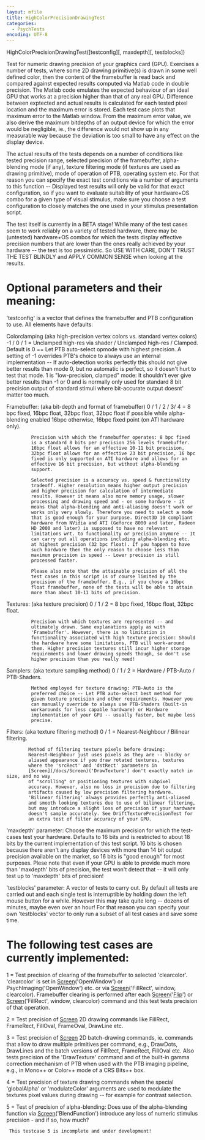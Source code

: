 ```yaml
---
layout: mfile
title: HighColorPrecisionDrawingTest
categories:
  - PsychTests
encoding: UTF-8
---
```


HighColorPrecisionDrawingTest([testconfig][, maxdepth][, testblocks])

Test for numeric drawing precision of your graphics card (GPU). Exercises
a number of tests, where some 2D drawing primitive(s) is drawn in some
well defined color, then the content of the framebuffer is read back and
compared against expected results computed via Matlab code in double
precision. The Matlab code emulates the expected behaviour of an ideal
GPU that works at a precision higher than that of any real GPU.
Difference between exptected and actual results is calculated for each
tested pixel location and the maximum error is stored. Each test case
plots that maximum error to the Matlab window. From the maximum error
value, we also derive the maximum bitdepths of an output device for which
the error would be negligible, ie., the difference would not show up in
any measurable way because the deviation is too small to have any effect
on the display device.

The actual results of the tests depends on a number of conditions like
tested precision range, selected precision of the framebuffer,
alpha-blending mode (if any), texture filtering mode (if textures are
used as drawing primitive), mode of operation of PTB, operating system
etc. For that reason you can specify the exact test conditions via a
number of arguments to this function -- Displayed test results will only
be valid for that exact configuration, so if you want to evaluate
suitability of your hardware+OS combo for a given type of visual
stimulus, make sure you choose a test configuration to closely matches
the one used in your stimulus presentation script.

The test itself is currently in a BETA stage! While many of the test
cases seem to work reliably on a variety of tested hardware, there may be
(untested) hardware+OS combos for which the tests display effective
precision numbers that are lower than the ones really achieved by your
hardware -- the test is too pessimistic. So USE WITH CARE, DON'T TRUST
THE TEST BLINDLY and APPLY COMMON SENSE when looking at the results.

# Optional parameters and their meaning:

'testconfig' is a vector that defines the framebuffer and PTB
configuration to use. All elements have defaults:

Colorclamping (aka high-precision vertex colors vs. standard vertex colors)
-1 / 0 / 1 = Unclamped high-res via shader / Unclamped high-res / Clamped.
             Default is 0 == Let PTB auto-select opmode with highest
             precision. A setting of -1 overrides PTB's choice to always
             use an internal implementation -- If auto-detection works
             perfectly this should not give better results than mode 0,
             but no automatic is perfect, so it doesn't hurt to test that
             mode. 1 is "low-precision, clamped" mode: It shouldn't ever
             give better results than -1 or 0 and is normally only used
             for standard 8 bit precision output of standard stimuli
             where bit-accurate output doesnt' matter too much.

Framebuffer: (aka bit-depth and format of framebuffer)
0 / 1 / 2 / 3/ 4 = 8 bpc fixed, 16bpc float, 32bpc float, 32bpc float
             if possible while alpha-blending enabled 16bpc otherwise,
             16bpc fixed point (on ATI hardware only).

             Precision with which the framebuffer operates: 8 bpc fixed
             is a standard 8 bits per precision 256 levels framebuffer.
             16bpc float allows for an effective 10-11 bit precision,
             32bpc float allows for an effective 23 bit precision, 16 bpc
             fixed is only supported on ATI hardware and allows for an
             effective 16 bit precision, but without alpha-blending
             support.

             Selected precision is a accuracy vs. speed & functionality
             tradeoff. Higher resolution means higher output precision
             and higher precision for calculation of intermediate
             results. However it means also more memory usage, slower
             processing and drawing speed and - on some hardware - it
             means that alpha-blending and anti-aliasing doesn't work or
             works only very slowly. Therefore you need to select a mode
             that is good enough for your purpose. Direct3D 10 compliant
             hardware from NVidia and ATI (Geforce 8000 and later, Radeon
             HD 2000 and later) is supposed to have no relevant
             limitations wrt. to functionality or precision anymore -- It
             can carry out all operations including alpha-blending etc.
             at highest precision (32 bpc float). If you happen to have
             such hardware then the only reason to choose less than
             maximum precision is speed -- Lower precision is still
             processed faster.

             Please also note that the attainable precision of all the
             test cases in this script is of course limited by the
             precision of the framebuffer. E.g., if you chose a 16bpc
             float framebuffer, none of the tests will be able to attain
             more than about 10-11 bits of precision.


Textures: (aka texture precision)
0 / 1 / 2 = 8 bpc fixed, 16bpc float, 32bpc float.

             Precision with which textures are represented -- and
             ultimately drawn. Same explanations apply as with
             'Framebuffer'. However, there is no limitation in
             functionality associated with high texture precision: Should
             the hardware have some limitations, PTB will work-around
             them. Higher precision textures still incur higher storage
             requirements and lower drawing speeds though, so don't use
             higher precision than you really need!

Samplers: (aka texture sampling method)
0 / 1 / 2 = Hardware / PTB-Auto / PTB-Shaders.

             Method employed for texture drawing: PTB-Auto is the
             preferred choice -- Let PTB auto-select best method for
             given texture precision and other requirements. However you
             can manually override to always use PTB-Shaders (built-in
             workarounds for less capable hardware) or Hardware
             implementation of your GPU -- usually faster, but maybe less
             precise.

Filters: (aka texture filtering method)
0 / 1     = Nearest-Neighbour / Bilinear filtering.

            Method of filtering texture pixels before drawing:
            Nearest-Neighbour just uses pixels as they are -- blocky or
            aliased appearance if you draw rotated textures, textures
            where the 'srcRect' and 'dstRect' parameters in
            [Screen](/docs/Screen)('DrawTexture') don't exactly match in size, and no way
            of "scrolling" or positioning textures with subpixel
            accuracy. However, also no loss in precision due to filtering
            artifacts caused by low precision filtering hardware.
            'Bilinear filtering' always provides perfectly anti-aliased
            and smooth looking textures due to use of bilinear filtering,
            but may introduce a slight loss of precision if your hardware
            doesn't sample accurately. See DriftTexturePrecisionTest for
            an extra test of filter accuracy of your GPU.


'maxdepth' parameter: Choose the maximum precision for which the
test-cases test your hardware. Defaults to 16 bits and is restricted to
about 18 bits by the current implementation of this test script. 16 bits
is chosen because there aren't any display devices with more than 14 bit
output precision available on the market, so 16 bits is "good enough" for
most purposes. Plese note that even if your GPU is able to provide much
more than 'maxdepth' bits of precision, the test won't detect that -- it
will only test up to 'maxdepth' bits of precision!


'testblocks' parameter: A vector of tests to carry out. By default all
tests are carried out and each single test is interruptible by holding
down the left mouse button for a while. However this may take quite long
-- dozens of minutes, maybe even over an hour! For that reason you can
specify your own 'testblocks' vector to only run a subset of all test
cases and save some time.

# The following test cases are currently implemented:

1  = Test precision of clearing of the framebuffer to selected
     'clearcolor'. 'clearcolor' is set in [Screen](/docs/Screen)('OpenWindow') or
     PsychImaging('OpenWindow') etc. or via [Screen](/docs/Screen)('FillRect', window,
     clearcolor). Framebuffer clearing is performed after each
     [Screen](/docs/Screen)('[Flip](/docs/Flip)') or [Screen](/docs/Screen)('FillRect', window, clearcolor) command and
     this test tests precision of that operation.

2  = Test precision of [Screen](/docs/Screen) 2D drawing commands like FillRect,
     FrameRect, FillOval, FrameOval, DrawLine etc.

3  = Test precision of [Screen](/docs/Screen) 2D batch-drawing commands, ie. commands
     that allow to draw multiple primitives per command, e.g., DrawDots,
     DrawLines and the batch versions of FillRect, FrameRect, FillOval
     etc.
     Also tests precision of the 'DrawTexture' command and of the
     built-in gamma correction mechanism of PTB when used with the PTB
     imaging pipeline, e.g., in Mono++ or Color++ mode of a CRS Bits++
     box.

4  = Test precision of texture drawing commands when the special
     'globalAlpha' or 'modulateColor' arguments are used to modulate the
     textures pixel values during drawing -- for example for contrast
     selection.

5  = Test of precision of alpha-blending: Does use of the alpha-blending
     function via [Screen](/docs/Screen)('BlendFunction') introduce any loss of numeric
     stimulus precision - and if so, how much?

     This testcase 5 is incomplete and under development!

